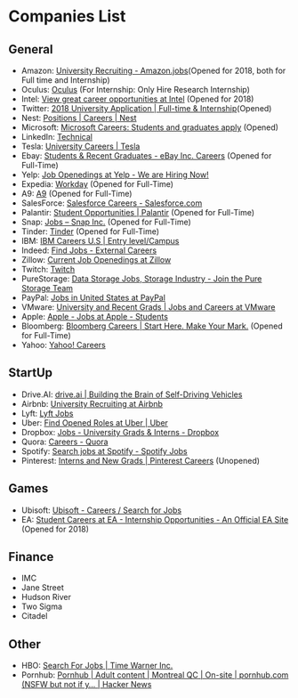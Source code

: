 # Companies List
## General
- Amazon: [University Recruiting - Amazon.jobs](https://www.amazon.jobs/en/business_categories/university-recruiting?base_query=&loc_query=&job_count=10&result_limit=10&sort=relevant&business_category%5B%5D=university-recruiting&cache)(Opened for 2018, both for Full time and Internship)
- Oculus: [Oculus](https://www3.oculus.com/en-us/careers/) (For Internship: Only Hire Research Internship)
- Intel: [View great career opportunities at Intel](http://jobs.intel.com/ListJobs/All/Search/jobtitle/intern/keyword/software%20engineer/) (Opened for 2018)
- Twitter: [2018 University Application | Full-time & Internship](https://careers.twitter.com/en/work-for-twitter/2018-university-application-full-time-internship.html)(Opened)
- Nest: [Positions | Careers | Nest](https://nest.com/careers/positions/)
- Microsoft: [Microsoft Careers: Students and graduates apply](https://careers.microsoft.com/students/apply?rg=US&jf=9&el=3&jt=2) (Opened)
- LinkedIn: [Technical](https://studentcareers.linkedin.com/internships/technical) 
- Tesla: [University Careers | Tesla](https://www.tesla.com/careers/university)
- Ebay: [Students & Recent Graduates - eBay Inc. Careers](https://careers.ebayinc.com/join-our-team/students-recent-graduates/) (Opened for Full-Time) 
- Yelp: [Job Openedings at Yelp - We are Hiring Now!](https://www.yelp.com/careers/job-openings)
- Expedia: [Workday](https://expedia.wd5.myworkdayjobs.com/search/jobs/) (Opened for Full-Time)
- A9: [A9](https://www.a9.com/work-with-us/jobs.html) (Opened for Full-Time)
- SalesForce: [Salesforce Careers - Salesforce.com](http://salesforce.careermount.com/)
- Palantir: [Student Opportunities | Palantir](https://www.palantir.com/students/) (Opened for Full-Time)
- Snap: [Jobs – Snap Inc.](https://www.snap.com/jobs/?roles=Engineering) (Opened for Full-Time)
- Tinder: [Tinder](https://www.gotinder.com/jobs) (Opened for Full-Time)
- IBM: [IBM Careers U.S | Entry level/Campus](http://www-03.ibm.com/employment/us/entry_level_campus.shtml)
- Indeed: [Find Jobs - External Careers](https://www.indeed.jobs/career)
- Zillow: [Current Job Openedings at Zillow](https://www.zillow.com/jobs/openings/)
- Twitch: [Twitch](https://jobs.lever.co/twitch)
- PureStorage: [Data Storage Jobs, Storage Industry - Join the Pure Storage Team](https://www.purestorage.com/company/careers.html)
- PayPal: [Jobs in United States at PayPal](https://jobsearch.paypal-corp.com/search?keywords=&facetcountry=us&location=&facetcategory=)
- VMware: [University and Recent Grads | Jobs and Careers at VMware](https://careers.vmware.com/university)
- Apple: [Apple - Jobs at Apple - Students](https://www.apple.com/jobs/us/students.html)
- Bloomberg: [Bloomberg Careers | Start Here. Make Your Mark.](https://www.bloomberg.com/careers/) (Opened for Full-Time)
- Yahoo: [Yahoo! Careers](https://careers.yahoo.com/gb/)

## StartUp
- Drive.AI: [drive.ai | Building the Brain of Self-Driving Vehicles](https://www.drive.ai/careers/)
- Airbnb: [University Recruiting at Airbnb](https://www.airbnb.com/careers/university)
- Lyft: [Lyft Jobs](https://www.lyft.com/jobs)
- Uber: [Find Opened Roles at Uber | Uber](https://www.uber.com/careers/list/?city=all&country=all&keywords=%23univrecruiting&subteam=all&team=all)
- Dropbox: [Jobs - University Grads & Interns - Dropbox](https://www.dropbox.com/jobs/teams/eng_university_grads#open-positions)
- Quora: [Careers - Quora](https://www.quora.com/careers)
- Spotify: [Search jobs at Spotify - Spotify Jobs](https://www.spotifyjobs.com/search-jobs/)
- Pinterest: [Interns and New Grads | Pinterest Careers](https://careers.pinterest.com/careers/interns-and-new-grads) (Unopened)

## Games
- Ubisoft: [Ubisoft - Careers / Search for Jobs](https://www.ubisoft.com/en-US/careers/search.aspx)
- EA: [Student Careers at EA - Internship Opportunities - An Official EA Site](https://www.ea.com/careers/students) (Opened for 2018)

## Finance
- IMC
- Jane Street
- Hudson River
- Two Sigma
- Citadel

## Other
- HBO: [Search For Jobs | Time Warner Inc.](http://www.timewarner.com/careers/job-search)
- Pornhub: [Pornhub | Adult content | Montreal QC | On-site | pornhub.com (NSFW but not if y… | Hacker News](https://news.ycombinator.com/item?id=14901805)
